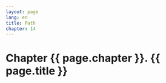 ```yaml
---
layout: page
lang: en
title: Path
chapter: 14
---
```


# Chapter {{ page.chapter }}. {{ page.title }}

